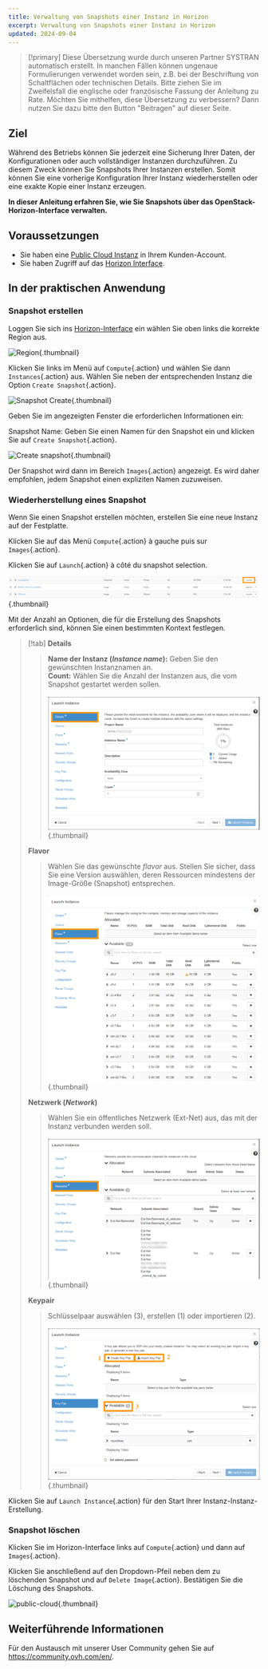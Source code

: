 ```yaml
---
title: Verwaltung von Snapshots einer Instanz in Horizon
excerpt: Verwaltung von Snapshots einer Instanz in Horizon
updated: 2024-09-04
---
```


> [!primary]
> Diese Übersetzung wurde durch unseren Partner SYSTRAN automatisch erstellt. In manchen Fällen können ungenaue Formulierungen verwendet worden sein, z.B. bei der Beschriftung von Schaltflächen oder technischen Details. Bitte ziehen Sie im Zweifelsfall die englische oder französische Fassung der Anleitung zu Rate. Möchten Sie mithelfen, diese Übersetzung zu verbessern? Dann nutzen Sie dazu bitte den Button "Beitragen" auf dieser Seite.
>

## Ziel

Während des Betriebs können Sie jederzeit eine Sicherung Ihrer Daten, der Konfigurationen oder auch vollständiger Instanzen durchzuführen. Zu diesem Zweck können Sie Snapshots Ihrer Instanzen erstellen. Somit können Sie eine vorherige Konfiguration Ihrer Instanz wiederherstellen oder eine exakte Kopie einer Instanz erzeugen.

**In dieser Anleitung erfahren Sie, wie Sie Snapshots über das OpenStack-Horizon-Interface verwalten.**

## Voraussetzungen

- Sie haben eine [Public Cloud Instanz](/pages/public_cloud/compute/public-cloud-first-steps#schritt-3-instanz-erstellen) in Ihrem Kunden-Account.
- Sie haben Zugriff auf das [Horizon Interface](/pages/public_cloud/compute/introducing_horizon).

## In der praktischen Anwendung

### Snapshot erstellen

Loggen Sie sich ins [Horizon-Interface](https://horizon.cloud.ovh.net/auth/login/) ein wählen Sie oben links die korrekte Region aus.

![Region](images/region2021.png){.thumbnail}

Klicken Sie links im Menü auf `Compute`{.action} und wählen Sie dann `Instances`{.action} aus. Wählen Sie neben der entsprechenden Instanz die Option `Create Snapshot`{.action}.

![Snapshot Create](images/createsnapshot.png){.thumbnail}

Geben Sie im angezeigten Fenster die erforderlichen Informationen ein:

Snapshot Name: Geben Sie einen Namen für den Snapshot ein und klicken Sie auf `Create Snapshot`{.action}.

![Create snapshot](images/createsnapshot2.png){.thumbnail}

Der Snapshot wird dann im Bereich `Images`{.action} angezeigt. Es wird daher empfohlen, jedem Snapshot einen expliziten Namen zuzuweisen.

### Wiederherstellung eines Snapshot

Wenn Sie einen Snapshot erstellen möchten, erstellen Sie eine neue Instanz auf der Festplatte.

Klicken Sie auf das Menü `Compute`{.action} à gauche puis sur `Images`{.action}.

Klicken Sie auf `Launch`{.action} à côté du snapshot selection.

![restaurer le snapshot](images/restoresnapshot.png){.thumbnail}

Mit der Anzahl an Optionen, die für die Erstellung des Snapshots erforderlich sind, können Sie einen bestimmten Kontext festlegen.

> [!tab]
> **Details**
>>
>> **Name der Instanz (*Instance name*):** Geben Sie den gewünschten Instanznamen an.<br>
>> **Count:** Wählen Sie die Anzahl der Instanzen aus, die vom Snapshot gestartet werden sollen.<br><br>
>>![Snapshot](images/restoresnapshot1.png){.thumbnail}<br>
>>
> **Flavor**
>>
>> Wählen Sie das gewünschte *flavor* aus. Stellen Sie sicher, dass Sie eine Version auswählen, deren Ressourcen mindestens der Image-Größe (Snapshot) entsprechen.<br><br>
>>![network](images/restoresnapshot2.png){.thumbnail}<br>
>>
> **Netzwerk (*Network*)**
>>
>> Wählen Sie ein öffentliches Netzwerk (Ext-Net) aus, das mit der Instanz verbunden werden soll.<br><br>
>>![network](images/restoresnapshot3.png){.thumbnail}<br>
>>
> **Keypair**
>>
>> Schlüsselpaar auswählen (3), erstellen (1) oder importieren (2).<br><br>
>>![network](images/restoresnapshot4.png){.thumbnail}<br>
>>

Klicken Sie auf `Launch Instance`{.action} für den Start Ihrer Instanz-Instanz-Erstellung.

### Snapshot löschen

Klicken Sie im Horizon-Interface links auf `Compute`{.action} und dann auf `Images`{.action}.

Klicken Sie anschließend auf den Dropdown-Pfeil neben dem zu löschenden Snapshot und auf `Delete Image`{.action}. Bestätigen Sie die Löschung des Snapshots.

![public-cloud](images/deletesnapshot.png){.thumbnail}

## Weiterführende Informationen
 
Für den Austausch mit unserer User Community gehen Sie auf <https://community.ovh.com/en/>.
